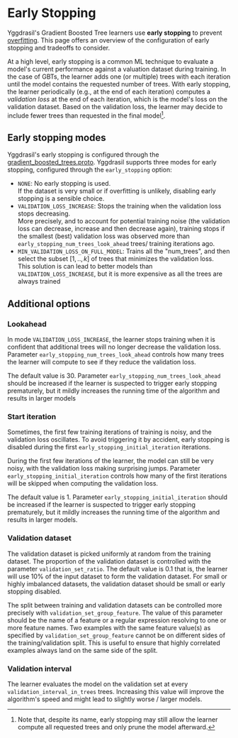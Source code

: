 # Early Stopping

Yggdrasil's Gradient Boosted Tree learners use **early stopping** to prevent
[overfitting](https://developers.google.com/machine-learning/glossary#overfitting).
This page offers an overview of the configuration of early stopping and
tradeoffs to consider.

At a high level, early stopping is a common ML technique to evaluate a model's current performance against a valuation dataset during training. In the case of
GBTs, the learner adds one (or multiple) trees with each iteration until the
model contains the requested number of trees. With early stopping, the learner
periodically (e.g., at the end of each iteration) computes a *validation loss*
at the end of each iteration, which is the model's loss on the validation
dataset. Based on the validation loss, the learner may decide to include fewer
trees than requested in the final model[^1].

## Early stopping modes

Yggdrasil's early stopping is configured through the
[gradient_boosted_trees.proto](https://github.com/google/yggdrasil-decision-forests/blob/main/yggdrasil_decision_forests/learner/gradient_boosted_trees/gradient_boosted_trees.proto).
Yggdrasil supports three modes for early stopping, configured through the
`early_stopping` option:

-   `NONE`: No early stopping is used. \
    If the dataset is very small or if overfitting is unlikely, disabling early
    stopping is a sensible choice.
-   `VALIDATION_LOSS_INCREASE`: Stops the training when the validation
    loss stops decreasing. \
    More precisely, and to account for potential training noise (the validation
    loss can decrease, increase and then decrease again), training stops if the
    smallest (best) validation loss was observed more than
    `early_stopping_num_trees_look_ahead` trees/ training iterations ago.
-   `MIN_VALIDATION_LOSS_ON_FULL_MODEL`: Trains all the "num_trees", and then
    select the subset $[1,..,k]$ of trees that minimizes the validation loss. \
    This solution is can lead to better models than `VALIDATION_LOSS_INCREASE`,
    but it is more expensive as all the trees are always trained

## Additional options

### Lookahead

In mode `VALIDATION_LOSS_INCREASE`, the learner stops training when it is
confident that additional trees will no longer decrease the validation loss.
Parameter `early_stopping_num_trees_look_ahead` controls how many trees the
learner will compute to see if they reduce the validation loss.

The default value is 30. Parameter `early_stopping_num_trees_look_ahead` should
be increased if the learner is suspected to trigger early stopping prematurely,
but it mildly increases the running time of the algorithm and results in larger
models

### Start iteration

Sometimes, the first few training iterations of training is noisy, and the
validation loss oscillates. To avoid triggering it by accident, early stopping
is disabled during the first `early_stopping_initial_iteration` iterations.

During the first few iterations of the learner, the model can still be very
noisy, with the validation loss making surprising jumps. Parameter
`early_stopping_initial_iteration` controls how many of the first iterations
will be skipped when computing the validation loss.

The default value is 1. Parameter `early_stopping_initial_iteration` should be
increased if the learner is suspected to trigger early stopping prematurely, but
it mildly increases the running time of the algorithm and results in larger
models.

### Validation dataset

The validation dataset is picked uniformly at random from the training
dataset. The proportion of the validation dataset is controlled with the parameter
`validation_set_ratio`. The default value is 0.1 that is, the learner will use
10% of the input dataset to form the validation dataset. For small or highly
imbalanced datasets, the validation dataset should be small or early stopping
disabled.

The split between training and validation datasets can be controlled more
precisely with `validation_set_group_feature`. The value of this parameter
should be the name of a feature or a regular expression resolving to one or more
feature names. Two examples with the same feature value(s) as specified by
`validation_set_group_feature` cannot be on different sides of the
training/validation split. This is useful to ensure that highly correlated
examples always land on the same side of the split.

### Validation interval

The learner evaluates the model on the validation set at every
`validation_interval_in_trees` trees. Increasing this value will improve the
algorithm's speed and might lead to slightly worse / larger models.

[^1]: Note that, despite its name, early stopping may still allow the learner
    compute all requested trees and only prune the model afterward.
